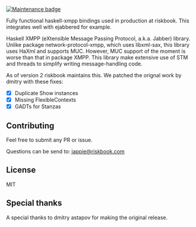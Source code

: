 [![Maintenance badge](https://img.shields.io/maintenance/yes/2020)](https://riskbook.com/)

Fully functional haskell-xmpp bindings used in production
at riskbook.
This integrates well with ejabbered for example.

Haskell XMPP (eXtensible Message Passing Protocol, a.k.a. Jabber) library.
Unlike package network-protocol-xmpp, which uses libxml-sax, this library uses HaXml and supports MUC.
However, MUC support of the moment is worse than that in package XMPP.
This library make extensive use of STM and threads to simplify writing message-handling code.

As of version 2 riskbook maintains this.
We patched the orignal work by dmitry with these fixes:
- [x] Duplicate Show instances
- [x] Missing FlexibleContexts
- [x] GADTs for Stanzas

## Contributing
Feel free to submit any PR or issue.

Questions can be send to: jappie@riskbook.com

## License
MIT

## Special thanks
A special thanks to dmitry astapov for making the original release.
